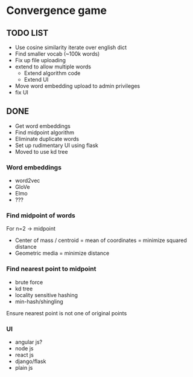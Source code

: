 # Convergence game

## TODO LIST
*  Use cosine similarity iterate over english dict
*  Find smaller vocab (~100k words)
*  Fix up file uploading
*  extend to allow multiple words
   *  Extend algorithm code
   *  Extend UI
*  Move word embedding upload to admin privileges
*  fix UI

## DONE
*  Get word embeddings
*  Find midpoint algorithm
*  Eliminate duplicate words
*  Set up rudimentary UI using flask
*  Moved to use kd tree

### Word embeddings

*   word2vec
*   GloVe
*   Elmo
*   ???

### Find midpoint of words

For n=2 -> midpoint

*   Center of mass / centroid = mean of coordinates = minimize squared distance
*   Geometric media = minimize distance

### Find nearest point to midpoint

*   brute force
*   kd tree
*   locality sensitive hashing
*   min-hash/shingling

Ensure nearest point is not one of original points

### UI

*   angular js?
*   node js
*   react js
*   django/flask
*   plain js